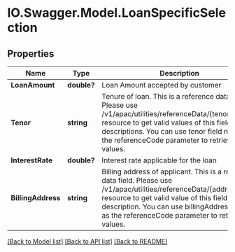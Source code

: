 # IO.Swagger.Model.LoanSpecificSelection
## Properties

Name | Type | Description | Notes
------------ | ------------- | ------------- | -------------
**LoanAmount** | **double?** | Loan Amount accepted by customer | 
**Tenor** | **string** | Tenure of loan. This is a reference data field. Please use /v1/apac/utilities/referenceData/{tenor} resource to get valid values of this field with descriptions. You can use tenor field name as the referenceCode parameter to retrieve the values. | 
**InterestRate** | **double?** | Interest rate applicable for the loan | 
**BillingAddress** | **string** | Billing address of applicant. This is a reference data field. Please use /v1/apac/utilities/referenceData/{addressType} resource to get valid value of this field with description. You can use billingAddress field as the referenceCode parameter to retrieve the values. | [optional] 

[[Back to Model list]](../README.md#documentation-for-models) [[Back to API list]](../README.md#documentation-for-api-endpoints) [[Back to README]](../README.md)


